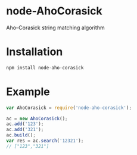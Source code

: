 # node-AhoCorasick

Aho–Corasick string matching algorithm

# Installation

```bash
npm install node-aho-corasick
```

# Example

```js
var AhoCorasick = require('node-aho-corasick');

ac = new AhoCorasick();
ac.add('123');
ac.add('321');
ac.build();
var res = ac.search('12321');
// ["123","321"]

```

